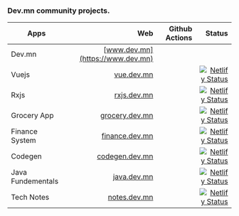 
### Dev.mn community projects.

| Apps                    |                                                    Web |  Github Actions                     | Status |
| ----------------------- | -----------------------------------------------------: | ---------------------------------------------------------------------------------------------------------------------------------------------------------------------------: | ---------------------------------------------------------------------------------------------------------------------------------------------------------------------------: |
| Dev.mn            | [www.dev.mn](https://www.dev.mn)   |      |           |                                                                                                                                              |
| Vuejs             | [vue.dev.mn](https://vue.dev.mn)   | | [![Netlify Status](https://api.netlify.com/api/v1/badges/3d543ee9-df94-4298-a70c-49ba5c12d143/deploy-status)](https://app.netlify.com/sites/vuejs-mn/deploys) | |
| Rxjs | [rxjs.dev.mn](https://rxjs.dev.mn) | | [![Netlify Status](https://api.netlify.com/api/v1/badges/76d97c14-5992-4fb7-a07d-18464bf82d63/deploy-status)](https://app.netlify.com/sites/rxjsmn/deploys)   | |
| Grocery App | [grocery.dev.mn](https://grocery.dev.mn) | | [![Netlify Status](https://api.netlify.com/api/v1/badges/8fff3a94-b8f7-4899-882a-6ca689d98aff/deploy-status)](https://app.netlify.com/sites/marketgeek/deploys)  | |
| Finance System | [finance.dev.mn](https://finance.dev.mn) | | [![Netlify Status](https://api.netlify.com/api/v1/badges/732f1545-7ec4-4500-a7fa-a6e6c14195f8/deploy-status)](https://app.netlify.com/sites/fas/deploys)   | |
| Codegen | [codegen.dev.mn](https://codegen.dev.mn) | | [![Netlify Status](https://api.netlify.com/api/v1/badges/167f6102-4792-483b-b6e6-71201e51edac/deploy-status)](https://app.netlify.com/sites/codegen/deploys)   | |
| Java Fundementals | [java.dev.mn](https://java.dev.mn) | | [![Netlify Status](https://api.netlify.com/api/v1/badges/204af496-cf7d-4164-85c2-72fee5f3f0ae/deploy-status)](https://app.netlify.com/sites/javamn/deploys)   | |
| Tech Notes | [notes.dev.mn](https://notes.dev.mn) | | [![Netlify Status](https://api.netlify.com/api/v1/badges/6b565268-6834-4d71-9ed7-5f1d405766d3/deploy-status)](https://app.netlify.com/sites/turtuvshin/deploys)   | |

